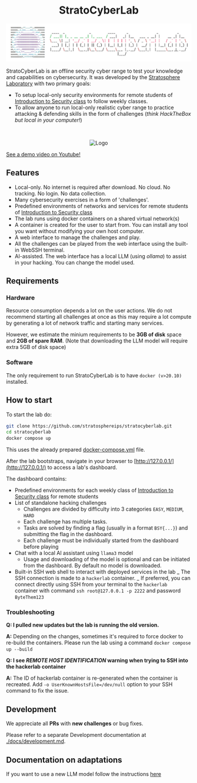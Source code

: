 <h1 align="center">StratoCyberLab</h1>

<p align="center">
  <img src="./docs/banner-light.jpg" alt="Logo"/>
</p>

StratoCyberLab is an offline security cyber range to test your knowledge and capabilities on cybersecurity. It was developed by the [Stratosphere Laboratory](https://www.stratosphereips.org/) with two primary goals:

- To setup local-only security environments for remote students of [Introduction to Security class](https://cybersecurity.bsy.fel.cvut.cz/) to follow weekly classes.
- To allow anyone to run local-only realistic cyber range to practice attacking & defending skills in the form of challenges (_think HackTheBox but local in your computer!_)

<br>

<p align="center">
  <img src="https://github.com/user-attachments/assets/458dc8eb-c164-4615-8ad6-27745f732342" alt="Logo" width="800"/>
</p>

[See a demo video on Youtube!](https://www.youtube.com/watch?v=dkNBveT3Sqg)

## Features

- Local-only. No internet is required after download. No cloud. No tracking. No login. No data collection.
- Many cybersecurity exercises in a form of 'challenges'.
- Predefined environments of networks and services for remote students of [Introduction to Security class](https://cybersecurity.bsy.fel.cvut.cz/)
- The lab runs using docker containers on a shared virtual network(s)
- A container is created for the user to start from. You can install any tool you want without modifying your own host computer.
- A web interface to manage the challenges and play.
- All the challenges can be played from the web interface using the built-in WebSSH terminal.
- AI-assisted. The web interface has a local LLM (using _ollama_) to assist in your hacking. You can change the model used.

## Requirements

### Hardware

Resource consumption depends a lot on the user actions. We do not recommend starting all challenges at once
as this may require a lot compute by generating a lot of network traffic and starting many services.

However, we estimate the minium requirements to be **3GB of disk** space and **2GB of spare RAM**. (Note that downloading the LLM model will require extra 5GB of disk space)

### Software

The only requirement to run StratoCyberLab is to have `docker (v>20.10)` installed.

## How to start

To start the lab do:

```bash
git clone https://github.com/stratosphereips/stratocyberlab.git
cd stratocyberlab
docker compose up
```

This uses the already prepared [docker-compose.yml](./docker-compose.yml) file.

After the lab bootstraps, navigate in your browser to [http://127.0.0.1/](http://127.0.0.1/) to access a lab's dashboard.

The dashboard contains:

- Predefined environments for each weekly class of [Introduction to Security class](https://cybersecurity.bsy.fel.cvut.cz/) for remote students
- List of standalone hacking challenges
  - Challenges are divided by difficulty into 3 categories `EASY`, `MEDIUM`, `HARD`
  - Each challenge has multiple tasks.
  - Tasks are solved by finding a flag (usually in a format `BSY{...}`) and submitting the flag in the dashboard.
  - Each challenge must be individually started from the dashboard before playing
- Chat with a local AI assistant using `llama3` model
  - Usage and downloading of the model is optional and can be initiated from the dashboard. By default no model is downloaded.
- Built-in SSH web shell to interact with deployed services in the lab
  _ The SSH connection is made to a `hackerlab` container.
  _ If preferred, you can connect directly using SSH from your terminal to the `hackerlab` container with command
  `ssh root@127.0.0.1 -p 2222` and password `ByteThem123`

### Troubleshooting

**Q: I pulled new updates but the lab is running the old version.**

**A:** Depending on the changes, sometimes it's required to force docker to re-build the containers. Please run the lab using a command `docker compose up --build`

**Q: I see _REMOTE HOST IDENTIFICATION_ warning when trying to SSH into the hackerlab container**

**A:** The ID of hackerlab container is re-generated when the container is recreated. Add `-o UserKnownHostsFile=/dev/null` option to your SSH command to fix the issue.

## Development

We appreciate all **PRs** with **new challenges** or bug fixes.

Please refer to a separate Development documentation at [./docs/development.md](./docs/development.md).

## Documentation on adaptations

If you want to use a new LLM model follow the instructions [here](https://github.com/stratosphereips/stratocyberlab/blob/main/docs/add-new-llm-model.md)
